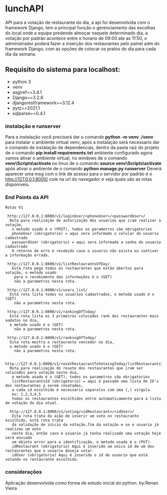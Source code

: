 # lunchAPI

API para a votação de restaurante do dia, a api foi desenvolvida com o framework Django,
tem a principal função o gerenciamento das escolhas do local onde a equipe predende
almoçar naquele determinado dia, a votação por padrão acontece entre o horario de
09:00 ate as 11:50, o administrador poderá fazer a inserção dos restaurantes
pelo painel adm do framework Django, com as opções de colocar os pratos do dia 
para cada dia da semana.

## Requisito do sistema para localhost:
  * python 3
  * venv
  * asgiref==3.4.1
  * Django==3.2.6
  * djangorestframework==3.12.4
  * pytz==2021.1
  * sqlparse==0.4.1
 
 ### instalação e runserver
   Para a instalação você precisará dar o comando **python -m venv ./venv** para instalar
   o ambiente virtual venv, após a instalação será necessario dar o comando de instalação
   de dependencias, dentro da pasta raiz do projeto de o comando **pip install requirements.txt**
   ambiente configurado agora vamos ativar o ambiente virtual,
   no windows de o comando **venv\Scripts\activate**
   no linux de o comando **source venv\Scripts\activate**
   após ativar o ambiente de o comando **python manage.py runserver**
   Deverá aparecer uma msg com o link de acesso para o servidor
   por padrão é o http://127.0.0.1:8000/
   cole na url do navegador e veja quais são as rotas disponiveis.
  
  ### End Points da API
    Rotas V1
    
     http://127.0.0.1:8000/v1/loginUser/<phoneUser>/<passwordUser>/ 
      Rota para realização de autorização dos usuarios que iram realizar a votação,
       o metodo usado é o (POST), todos os parametros são obrigatorios
       phoneUser (obrigatorio) = aqui sera informado o celular do usuario cadastrado
       passwordUser (obrigatorio) = aqui sera informado a senha do usuario cadastrado
       O retorno de erro é recebido caso o usuario não exista ou contiver a informação errada.
      
     http://127.0.0.1:8000/v1/listRestaurantsOfDay/
       Está rota pega todos os restaurantes que estão abertos para votação, o metodo usado
        para o recebimento das informações é o (GET)
        não a parametros nesta rota.
        
     http://127.0.0.1:8000/v1/users_list/
      Está rota lista todos os usuarios cadastrados, o metodo usado é o (GET)
        não a parametros nesta rota.
     
     http://127.0.0.1:8000/v1/rankingOfToday/
      Esta rota lista os 3 primeiros colocados rank dos restaurantes mais vodatos no dia,
      o metodo usado é o (GET)
        não a parametros nesta rota.
     
     http://127.0.0.1:8000/v1/rankingOfToday/
      Esta rota mostra o restaurante vencedor no dia,
      o metodo usado é o (GET)
        não a parametros nesta rota.
        
     http://127.0.0.1:8000/v1/resetRestaurantToVoteingToday/listRestaurantsId/
      Rota para realização do resete dos restaurantes que iram ser colocados para votação neste dia,
       o metodo usado é o (GET), todos os parametros são obrigatorios
       listRestaurantsId (obrigatorio) = aqui é passado uma lista de ID's dos restaurantes a serem resetados,
       a cada id escolhido é necessario separalos com uma (,) virgula
       ex: 1,2,3,4,5
       todos os restaurantes escolhidos entre automaticamente para a lista de votação do dia atual.
   
      http://127.0.0.1:8000/v1/voting/<idRestaurant>/<idUser>/
       Esta rota trata da ação de inserir um voto no restaurante escolhido, está rota trata
       da validação de inicio da votação,fim da votação e se o usuario já realizou um voto
       neste dia, então caso o usuario já tenha realizado uma votação hoje será enviado
       um objeto error para a identificação, o metodo usado é o (PUT).
       idRestaurant (obrigatorio) Aqui é inserido um unico id de um dos restaurantes que o usuario deseja votar.
       idUser (obrigatorio) Aqui é inserido o id do usuario que está votando no restaurante escolhido.
    
       
    
 ### considerações
  Aplicação desenvolvida como forma de estudo inicial do python.
  by:Renan Vieira
  
